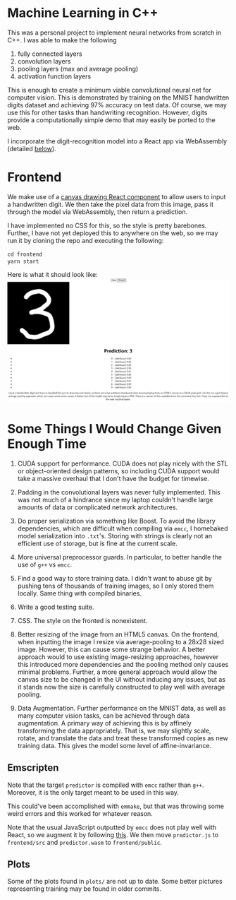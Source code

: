 # Machine Learning in C++

This was a personal project to implement neural networks from scratch in C++. I was able to make the following 
1. fully connected layers 
2. convolution layers
3. pooling layers (max and average pooling)
4. activation function layers

This is enough to create a minimum viable convolutional neural net for computer vision. This is demonstrated by training on the MNIST handwritten digits dataset and achieving 97% accuracy on test data. Of course, we may use this for other tasks than handwriting recognition. However, digits provide a computationally simple demo that may easily be ported to the web.

I incorporate the digit-recognition model into a React app via WebAssembly (detailed [below](#frontend)). 

# Frontend

We make use of a [canvas drawing React component](https://www.npmjs.com/package/react-canvas-draw) to allow users to input a handwritten digit. We then take the pixel data from this image, pass it through the model via WebAssembly, then return a prediction. 

I have implemented no CSS for this, so the style is pretty barebones. Further, I have not yet deployed this to anywhere on the web, so we may run it by cloning the repo and executing the following:

```
cd frontend
yarn start
```

Here is what it should look like: ![](demo.png)

# Some Things I Would Change Given Enough Time
1. CUDA support for performance. CUDA does not play nicely with the STL or object-oriented design patterns, so including CUDA support would take a massive overhaul that I don't have the budget for timewise. 

2. Padding in the convolutional layers was never fully implemented. This was not much of a hindrance since my laptop couldn't handle large amounts of data or complicated network architectures.

3. Do proper serialization via something like Boost. To avoid the library dependencies, which are difficult when compiling via `emcc`, I homebaked model serialization into `.txt`'s. Storing with strings is clearly not an efficient use of storage, but is fine at the current scale.

4. More universal preprocessor guards. In particular, to better handle the use of `g++` vs `emcc`.

5. Find a good way to store training data. I didn't want to abuse git by pushing tens of thousands of training images, so I only stored them locally. Same thing with compiled binaries.

6. Write a good testing suite.

7. CSS. The style on the fronted is nonexistent.

8. Better resizing of the image from an HTML5 canvas. On the frontend, when inputting the image I resize via average-pooling to a 28x28 sized image. However, this can cause some strange behavior. A better approach would to use existing image-resizing approaches, however this introduced more dependencies and the pooling method only causes minimal problems. Further, a more general approach would allow the canvas size to be changed in the UI without inducing any issues, but as it stands now the size is carefully constructed to play well with average pooling.

9. Data Augmentation. Further performance on the MNIST data, as well as many computer vision tasks, can be achieved through data augmentation. A primary way of achieving this is by affinely transforming the data appropriately. That is, we may slightly scale, rotate, and translate the data and treat these transformed copies as new training data. This gives the model some level of affine-invariance. 

## Emscripten

Note that the target `predictor` is compiled with `emcc` rather than `g++`. Moreover, it is the only target meant to be used in this way.

This could've been accomplished with `emmake`, but that was throwing some weird errors and this worked for whatever reason.

Note that the usual JavaScript outputted by `emcc` does not play well with React, so we augment it by following [this](https://stackoverflow.com/questions/60363032/proper-way-to-load-wasm-module-in-react-for-big-files-more-than-4kb). We then move `predictor.js` to `frontend/src` and `predictor.wasm` to `frontend/public`. 

## Plots

Some of the plots found in `plots/` are not up to date. Some better pictures representing training may be found in older commits.


